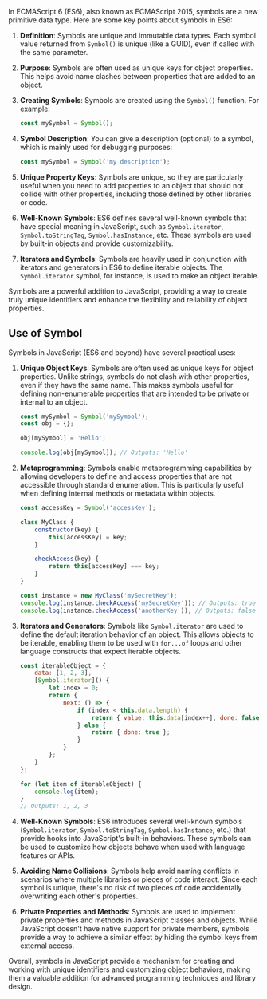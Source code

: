 In ECMAScript 6 (ES6), also known as ECMAScript 2015, symbols are a new primitive data type. Here are some key points about symbols in ES6:

1. **Definition**: Symbols are unique and immutable data types. Each symbol value returned from `Symbol()` is unique (like a GUID), even if called with the same parameter.

2. **Purpose**: Symbols are often used as unique keys for object properties. This helps avoid name clashes between properties that are added to an object.

3. **Creating Symbols**: Symbols are created using the `Symbol()` function. For example:
   ```javascript
   const mySymbol = Symbol();
   ```

4. **Symbol Description**: You can give a description (optional) to a symbol, which is mainly used for debugging purposes:
   ```javascript
   const mySymbol = Symbol('my description');
   ```

5. **Unique Property Keys**: Symbols are unique, so they are particularly useful when you need to add properties to an object that should not collide with other properties, including those defined by other libraries or code.

6. **Well-Known Symbols**: ES6 defines several well-known symbols that have special meaning in JavaScript, such as `Symbol.iterator`, `Symbol.toStringTag`, `Symbol.hasInstance`, etc. These symbols are used by built-in objects and provide customizability.

7. **Iterators and Symbols**: Symbols are heavily used in conjunction with iterators and generators in ES6 to define iterable objects. The `Symbol.iterator` symbol, for instance, is used to make an object iterable.

Symbols are a powerful addition to JavaScript, providing a way to create truly unique identifiers and enhance the flexibility and reliability of object properties.

## Use of Symbol

Symbols in JavaScript (ES6 and beyond) have several practical uses:

1. **Unique Object Keys**: Symbols are often used as unique keys for object properties. Unlike strings, symbols do not clash with other properties, even if they have the same name. This makes symbols useful for defining non-enumerable properties that are intended to be private or internal to an object.

   ```javascript
   const mySymbol = Symbol('mySymbol');
   const obj = {};

   obj[mySymbol] = 'Hello';

   console.log(obj[mySymbol]); // Outputs: 'Hello'
   ```

2. **Metaprogramming**: Symbols enable metaprogramming capabilities by allowing developers to define and access properties that are not accessible through standard enumeration. This is particularly useful when defining internal methods or metadata within objects.

   ```javascript
   const accessKey = Symbol('accessKey');

   class MyClass {
       constructor(key) {
           this[accessKey] = key;
       }

       checkAccess(key) {
           return this[accessKey] === key;
       }
   }

   const instance = new MyClass('mySecretKey');
   console.log(instance.checkAccess('mySecretKey')); // Outputs: true
   console.log(instance.checkAccess('anotherKey')); // Outputs: false
   ```

3. **Iterators and Generators**: Symbols like `Symbol.iterator` are used to define the default iteration behavior of an object. This allows objects to be iterable, enabling them to be used with `for...of` loops and other language constructs that expect iterable objects.

   ```javascript
   const iterableObject = {
       data: [1, 2, 3],
       [Symbol.iterator]() {
           let index = 0;
           return {
               next: () => {
                   if (index < this.data.length) {
                       return { value: this.data[index++], done: false };
                   } else {
                       return { done: true };
                   }
               }
           };
       }
   };

   for (let item of iterableObject) {
       console.log(item);
   }
   // Outputs: 1, 2, 3
   ```

4. **Well-Known Symbols**: ES6 introduces several well-known symbols (`Symbol.iterator`, `Symbol.toStringTag`, `Symbol.hasInstance`, etc.) that provide hooks into JavaScript's built-in behaviors. These symbols can be used to customize how objects behave when used with language features or APIs.

5. **Avoiding Name Collisions**: Symbols help avoid naming conflicts in scenarios where multiple libraries or pieces of code interact. Since each symbol is unique, there's no risk of two pieces of code accidentally overwriting each other's properties.

6. **Private Properties and Methods**: Symbols are used to implement private properties and methods in JavaScript classes and objects. While JavaScript doesn't have native support for private members, symbols provide a way to achieve a similar effect by hiding the symbol keys from external access.

Overall, symbols in JavaScript provide a mechanism for creating and working with unique identifiers and customizing object behaviors, making them a valuable addition for advanced programming techniques and library design.

